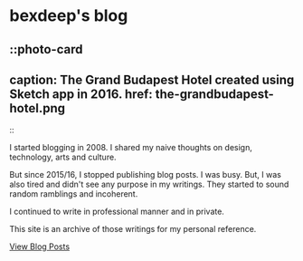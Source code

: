 # bexdeep's blog

::photo-card
---
caption: The Grand Budapest Hotel created using Sketch app in 2016.
href: the-grandbudapest-hotel.png
---
::

I started blogging in 2008. I shared my naive thoughts on design, technology, arts and culture.

But since 2015/16, I stopped publishing blog posts. I was busy. But, I was also tired and didn't see any purpose in my writings. They started to sound random ramblings and incoherent.

I continued to write in professional manner and in private.

This site is an archive of those writings for my personal reference.

[View Blog Posts](/blog)

